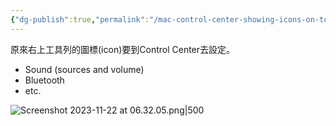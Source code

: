 ```yaml
---
{"dg-publish":true,"permalink":"/mac-control-center-showing-icons-on-top-menu-bar/","noteIcon":"2"}
---
```


原來右上工具列的圖標(icon)要到Control Center去設定。

- Sound (sources and volume)
- Bluetooth
- etc.

![Screenshot 2023-11-22 at 06.32.05.png|500](/img/user/Screenshot%202023-11-22%20at%2006.32.05.png)